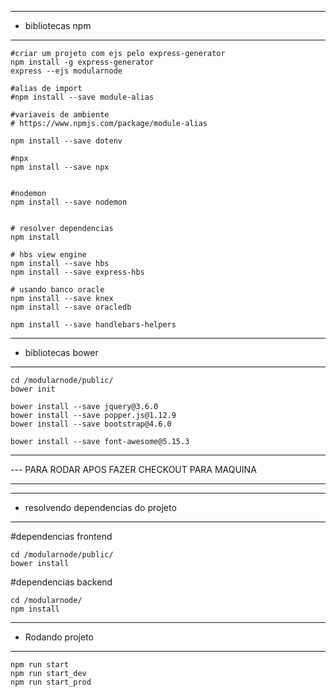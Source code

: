 --- ---------------------------------------
- bibliotecas npm
--- ---------------------------------------
````
#criar um projeto com ejs pelo express-generator
npm install -g express-generator
express --ejs modularnode

#alias de import
#npm install --save module-alias

#variaveis de ambiente
# https://www.npmjs.com/package/module-alias

npm install --save dotenv

#npx
npm install --save npx


#nodemon
npm install --save nodemon


# resolver dependencias
npm install

# hbs view engine
npm install --save hbs
npm install --save express-hbs

# usando banco oracle
npm install --save knex
npm install --save oracledb

npm install --save handlebars-helpers

````

--- ---------------------------------------
- bibliotecas bower
--- ---------------------------------------
````
cd /modularnode/public/
bower init

bower install --save jquery@3.6.0
bower install --save popper.js@1.12.9
bower install --save bootstrap@4.6.0

bower install --save font-awesome@5.15.3
````


--- ---------------------------------------------
--- PARA RODAR APOS FAZER CHECKOUT PARA MAQUINA
--- ---------------------------------------------
--- ---------------------------------------
- resolvendo dependencias do projeto
--- ---------------------------------------
#dependencias frontend
````
cd /modularnode/public/
bower install
````

#dependencias backend
````
cd /modularnode/
npm install
````

--- ---------------------------------------
- Rodando projeto
--- ---------------------------------------
````
npm run start
npm run start_dev
npm run start_prod
````







